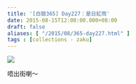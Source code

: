 ```yaml
---
title: '[白狼365] Day227：是日紅雨'
date: 2015-08-15T12:00:00.000+08:00
draft: false
aliases: [ "/2015/08/365-day227.html" ]
tags : [collections - zaku]
---
```


![](/images/zaku227.jpg)

唔出街喇～
